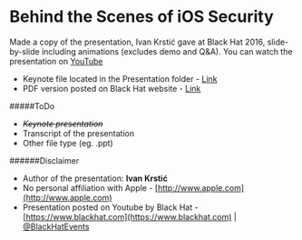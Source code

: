 # Behind the Scenes of iOS Security
Made a copy of the presentation, Ivan Krstić gave at Black Hat 2016, slide-by-slide including animations (excludes demo and Q&A). You can watch the presentation on [YouTube](https://youtu.be/BLGFriOKz6U)

* Keynote file located in the Presentation folder - [Link](https://github.com/nrollr/iOS_Security/blob/master/Presentation/Behind%20the%20Scenes%20of%20iOS%20Security.key)
* PDF version posted on Black Hat website - [Link](https://www.blackhat.com/docs/us-16/materials/us-16-Krstic.pdf)


#####ToDo
* *~~Keynote presentation~~*
* Transcript of the presentation
* Other file type (eg. .ppt)
  
######Disclaimer
* Author of the presentation: **Ivan Krstić**
* No personal affiliation with Apple - [http://www.apple.com](http://www.apple.com)
* Presentation posted on Youtube by Black Hat - [https://www.blackhat.com](https://www.blackhat.com) | [@BlackHatEvents](https://twitter.com/BlackHatEvents)